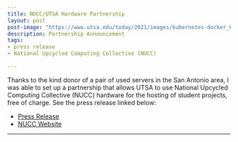 ```yaml
---
title: NUCC/UTSA Hardware Partnership
layout: post
post-image: "https://www.utsa.edu/today/2021/images/kubernetes-docker_680.png"
description: Partnership Announcement
tags:
- press release
- National Upcycled Computing Collective (NUCC)

---
```


Thanks to the kind donor of a pair of used servers in the San Antonio area, I was able to set up a partnership that allows UTSA to use National Upcycled Computing Collective (NUCC) hardware for the hosting of student projects, free of charge. See the press release linked below:
* [Press Release](https://www.utsa.edu/today/2021/07/story/students-gain-experience-software-applications-cloud-environments.html)
* [NUCC Website](https://www.nuccinc.org/)

---

